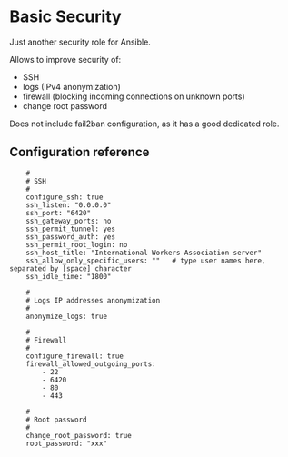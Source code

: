 Basic Security
==============

Just another security role for Ansible.

Allows to improve security of:
- SSH
- logs (IPv4 anonymization)
- firewall (blocking incoming connections on unknown ports)
- change root password

Does not include fail2ban configuration, as it has a good dedicated role.

Configuration reference
-----------------------

```yamlex
    #
    # SSH
    #
    configure_ssh: true
    ssh_listen: "0.0.0.0"
    ssh_port: "6420"
    ssh_gateway_ports: no
    ssh_permit_tunnel: yes
    ssh_password_auth: yes
    ssh_permit_root_login: no
    ssh_host_title: "International Workers Association server"
    ssh_allow_only_specific_users: ""   # type user names here, separated by [space] character
    ssh_idle_time: "1800"

    #
    # Logs IP addresses anonymization
    #
    anonymize_logs: true

    #
    # Firewall
    #
    configure_firewall: true
    firewall_allowed_outgoing_ports:
        - 22
        - 6420
        - 80
        - 443

    #
    # Root password
    #
    change_root_password: true
    root_password: "xxx"
```
